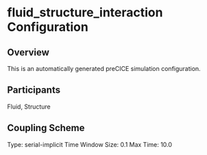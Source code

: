 # fluid_structure_interaction Configuration

## Overview
This is an automatically generated preCICE simulation configuration.

## Participants
Fluid, Structure

## Coupling Scheme
Type: serial-implicit
Time Window Size: 0.1
Max Time: 10.0
